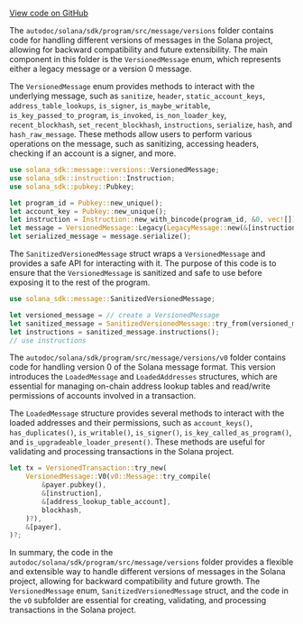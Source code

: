 [View code on GitHub](https://github.com/solana-labs/solana/tree/master/na/sdk/program/src/message/versions)

The `autodoc/solana/sdk/program/src/message/versions` folder contains code for handling different versions of messages in the Solana project, allowing for backward compatibility and future extensibility. The main component in this folder is the `VersionedMessage` enum, which represents either a legacy message or a version 0 message.

The `VersionedMessage` enum provides methods to interact with the underlying message, such as `sanitize`, `header`, `static_account_keys`, `address_table_lookups`, `is_signer`, `is_maybe_writable`, `is_key_passed_to_program`, `is_invoked`, `is_non_loader_key`, `recent_blockhash`, `set_recent_blockhash`, `instructions`, `serialize`, `hash`, and `hash_raw_message`. These methods allow users to perform various operations on the message, such as sanitizing, accessing headers, checking if an account is a signer, and more.

```rust
use solana_sdk::message::versions::VersionedMessage;
use solana_sdk::instruction::Instruction;
use solana_sdk::pubkey::Pubkey;

let program_id = Pubkey::new_unique();
let account_key = Pubkey::new_unique();
let instruction = Instruction::new_with_bincode(program_id, &0, vec![]);
let message = VersionedMessage::Legacy(LegacyMessage::new(&[instruction], None));
let serialized_message = message.serialize();
```

The `SanitizedVersionedMessage` struct wraps a `VersionedMessage` and provides a safe API for interacting with it. The purpose of this code is to ensure that the `VersionedMessage` is sanitized and safe to use before exposing it to the rest of the program.

```rust
use solana_sdk::message::SanitizedVersionedMessage;

let versioned_message = // create a VersionedMessage
let sanitized_message = SanitizedVersionedMessage::try_from(versioned_message)?;
let instructions = sanitized_message.instructions();
// use instructions
```

The `autodoc/solana/sdk/program/src/message/versions/v0` folder contains code for handling version 0 of the Solana message format. This version introduces the `LoadedMessage` and `LoadedAddresses` structures, which are essential for managing on-chain address lookup tables and read/write permissions of accounts involved in a transaction.

The `LoadedMessage` structure provides several methods to interact with the loaded addresses and their permissions, such as `account_keys()`, `has_duplicates()`, `is_writable()`, `is_signer()`, `is_key_called_as_program()`, and `is_upgradeable_loader_present()`. These methods are useful for validating and processing transactions in the Solana project.

```rust
let tx = VersionedTransaction::try_new(
    VersionedMessage::V0(v0::Message::try_compile(
        &payer.pubkey(),
        &[instruction],
        &[address_lookup_table_account],
        blockhash,
    )?),
    &[payer],
)?;
```

In summary, the code in the `autodoc/solana/sdk/program/src/message/versions` folder provides a flexible and extensible way to handle different versions of messages in the Solana project, allowing for backward compatibility and future growth. The `VersionedMessage` enum, `SanitizedVersionedMessage` struct, and the code in the `v0` subfolder are essential for creating, validating, and processing transactions in the Solana project.
